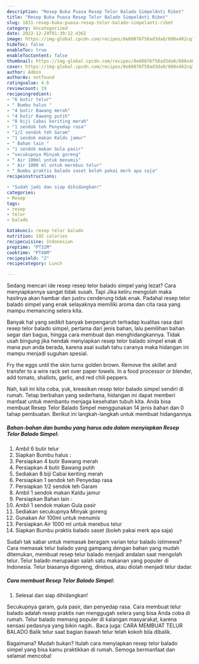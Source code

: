 ```yaml
---
description: "Resep Buka Puasa Resep Telor Balado SimpelAnti Ribet"
title: "Resep Buka Puasa Resep Telor Balado SimpelAnti Ribet"
slug: 1831-resep-buka-puasa-resep-telor-balado-simpelanti-ribet
category: Uncategorized
date: 2022-12-29T01:39:12.436Z
image: https://img-global.cpcdn.com/recipes/8e60876f58ad3da0/680x482cq70/resep-telor-balado-simpel-foto-resep-utama.jpg
hideToc: false
enableToc: true
enableTocContent: false
thumbnail: https://img-global.cpcdn.com/recipes/8e60876f58ad3da0/680x482cq70/resep-telor-balado-simpel-foto-resep-utama.jpg
cover: https://img-global.cpcdn.com/recipes/8e60876f58ad3da0/680x482cq70/resep-telor-balado-simpel-foto-resep-utama.jpg
author: Admin
authorAv: notfound
ratingvalue: 4.6
reviewcount: 19
recipeingredient:
- "6 butir telur"
- " Bumbu halus "
- "4 butir Bawang merah"
- "4 butir Bawang putih"
- "8 biji Cabai keriting merah"
- "1 sendok teh Penyedap rasa"
- "1/2 sendok teh Garam"
- "1 sendok makan Kaldu jamur"
- " Bahan lain "
- "1 sendok makan Gula pasir"
- "secukupnya Minyak goreng"
- " Air 100ml untuk menumis"
- " Air 1000 ml untuk merebus telur"
- " Bumbu praktis balado saset boleh pakai merk apa saja"
recipeinstructions:

- "Sudah jadi dan siap dihidangkan!"
categories:
- Resep
tags:
- resep
- telor
- balado

katakunci: resep telor balado 
nutrition: 192 calories
recipecuisine: Indonesian
preptime: "PT32M"
cooktime: "PT48M"
recipeyield: "2"
recipecategory: Lunch

---
```



Sedang mencari ide resep resep telor balado simpel yang lezat? Cara menyiapkannya sangat tidak susah. Tapi Jika keliru mengolah maka hasilnya akan hambar dan justru cenderung tidak enak. Padahal resep telor balado simpel yang enak selayaknya memiliki aroma dan cita rasa yang mampu memancing selera kita.


Banyak hal yang sedikit banyak berpengaruh terhadap kualitas rasa dari resep telor balado simpel, pertama dari jenis bahan, lalu pemilihan bahan segar dan bagus, hingga cara membuat dan menghidangkannya. Tidak usah bingung jika hendak menyiapkan resep telor balado simpel enak di mana pun anda berada, karena asal sudah tahu caranya maka hidangan ini mampu menjadi suguhan spesial.

Fry the eggs until the skin turns golden brown. Remove the skillet and transfer to a wire rack set over paper towels. In a food processor or blender, add tomato, shallots, garlic, and red chili peppers.


Nah, kali ini kita coba, yuk, kreasikan resep telor balado simpel sendiri di rumah. Tetap berbahan yang sederhana, hidangan ini dapat memberi manfaat untuk membantu menjaga kesehatan tubuh kita. Anda bisa membuat Resep Telor Balado Simpel menggunakan 14 jenis bahan dan 0 tahap pembuatan. Berikut ini langkah-langkah untuk membuat hidangannya.

<!--inarticleads1-->

##### Bahan-bahan dan bumbu yang harus ada dalam menyiapkan Resep Telor Balado Simpel:

1. Ambil 6 butir telur
1. Siapkan  Bumbu halus :
1. Persiapkan 4 butir Bawang merah
1. Persiapkan 4 butir Bawang putih
1. Sediakan 8 biji Cabai keriting merah
1. Persiapkan 1 sendok teh Penyedap rasa
1. Persiapkan 1/2 sendok teh Garam
1. Ambil 1 sendok makan Kaldu jamur
1. Persiapkan  Bahan lain :
1. Ambil 1 sendok makan Gula pasir
1. Sediakan secukupnya Minyak goreng
1. Gunakan  Air 100ml untuk menumis
1. Persiapkan  Air 1000 ml untuk merebus telur
1. Siapkan  Bumbu praktis balado saset (boleh pakai merk apa saja)


Sudah tak sabar untuk memasak beragam varian telur balado istimewa? Cara memasak telur balado yang gampang dengan bahan yang mudah ditemukan, membuat resep telur balado menjadi andalan saat mengolah telur. Telur balado merupakan salah satu makanan yang populer di Indonesia. Telur biasanya digoreng, direbus, atau diolah menjadi telur dadar. 

<!--inarticleads2-->

##### Cara membuat Resep Telor Balado Simpel:


1. Selesai dan siap dihidangkan!

Secukupnya garam, gula pasir, dan penyedap rasa. Cara membuat telur balado adalah resep praktis nan menggugah selera yang bisa Anda coba di rumah. Telur balado memang populer di kalangan masyarakat, karena sensasi pedasnya yang bikin nagih.. Baca juga: CARA MEMBUAT TELUR BALADO Balik telur saat bagian bawah telur telah kokoh bila dibalik. 

Bagaimana? Mudah bukan? Itulah cara menyiapkan resep telor balado simpel yang bisa kamu praktikkan di rumah. Semoga bermanfaat dan selamat mencoba!
